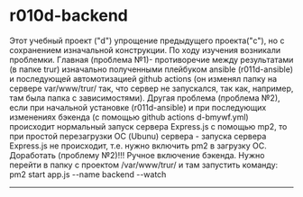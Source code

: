 # r010d-backend
Этот учебный проект ("d") упрощение предыдущего проекта("c"), но с сохранением изначальной конструкции.
По ходу изучения возникали проблемки. Главная (проблема №1)- противоречие между результатами (в папке trur) изначально полученными плейбуком ansible (r011d-ansible) и последующей автомотизацией github actions (он изменял папку на сервере var/www/trur/ так, что сервер не запускался, так как, например, там была папка с зависимостями). Другая проблема (проблема №2), если при начальной установке (r011d-ansible) и при последующих изменениях бэкенда (с помощью github actions d-bmywf.yml) происходит нормальный запуск сервера Express.js с помощью mp2, то при простой перезагрузки ОС (Ubunu) сервера - запуска сервера Express.js не происходит, т.е. нужно включить pm2 в загрузку ОС. Доработать (проблему №2)!!! Ручное включение бэкенда. Нужно перейти в папку с проектом /var/www/trur/ и там запустить команду: pm2 start app.js --name backend --watch
*******************************************